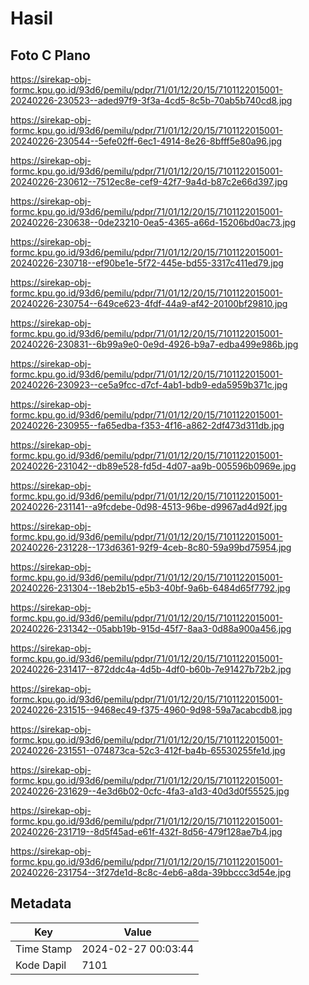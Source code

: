 # Hasil

## Foto C Plano

https://sirekap-obj-formc.kpu.go.id/93d6/pemilu/pdpr/71/01/12/20/15/7101122015001-20240226-230523--aded97f9-3f3a-4cd5-8c5b-70ab5b740cd8.jpg

https://sirekap-obj-formc.kpu.go.id/93d6/pemilu/pdpr/71/01/12/20/15/7101122015001-20240226-230544--5efe02ff-6ec1-4914-8e26-8bfff5e80a96.jpg

https://sirekap-obj-formc.kpu.go.id/93d6/pemilu/pdpr/71/01/12/20/15/7101122015001-20240226-230612--7512ec8e-cef9-42f7-9a4d-b87c2e66d397.jpg

https://sirekap-obj-formc.kpu.go.id/93d6/pemilu/pdpr/71/01/12/20/15/7101122015001-20240226-230638--0de23210-0ea5-4365-a66d-15206bd0ac73.jpg

https://sirekap-obj-formc.kpu.go.id/93d6/pemilu/pdpr/71/01/12/20/15/7101122015001-20240226-230718--ef90be1e-5f72-445e-bd55-3317c411ed79.jpg

https://sirekap-obj-formc.kpu.go.id/93d6/pemilu/pdpr/71/01/12/20/15/7101122015001-20240226-230754--649ce623-4fdf-44a9-af42-20100bf29810.jpg

https://sirekap-obj-formc.kpu.go.id/93d6/pemilu/pdpr/71/01/12/20/15/7101122015001-20240226-230831--6b99a9e0-0e9d-4926-b9a7-edba499e986b.jpg

https://sirekap-obj-formc.kpu.go.id/93d6/pemilu/pdpr/71/01/12/20/15/7101122015001-20240226-230923--ce5a9fcc-d7cf-4ab1-bdb9-eda5959b371c.jpg

https://sirekap-obj-formc.kpu.go.id/93d6/pemilu/pdpr/71/01/12/20/15/7101122015001-20240226-230955--fa65edba-f353-4f16-a862-2df473d311db.jpg

https://sirekap-obj-formc.kpu.go.id/93d6/pemilu/pdpr/71/01/12/20/15/7101122015001-20240226-231042--db89e528-fd5d-4d07-aa9b-005596b0969e.jpg

https://sirekap-obj-formc.kpu.go.id/93d6/pemilu/pdpr/71/01/12/20/15/7101122015001-20240226-231141--a9fcdebe-0d98-4513-96be-d9967ad4d92f.jpg

https://sirekap-obj-formc.kpu.go.id/93d6/pemilu/pdpr/71/01/12/20/15/7101122015001-20240226-231228--173d6361-92f9-4ceb-8c80-59a99bd75954.jpg

https://sirekap-obj-formc.kpu.go.id/93d6/pemilu/pdpr/71/01/12/20/15/7101122015001-20240226-231304--18eb2b15-e5b3-40bf-9a6b-6484d65f7792.jpg

https://sirekap-obj-formc.kpu.go.id/93d6/pemilu/pdpr/71/01/12/20/15/7101122015001-20240226-231342--05abb19b-915d-45f7-8aa3-0d88a900a456.jpg

https://sirekap-obj-formc.kpu.go.id/93d6/pemilu/pdpr/71/01/12/20/15/7101122015001-20240226-231417--872ddc4a-4d5b-4df0-b60b-7e91427b72b2.jpg

https://sirekap-obj-formc.kpu.go.id/93d6/pemilu/pdpr/71/01/12/20/15/7101122015001-20240226-231515--9468ec49-f375-4960-9d98-59a7acabcdb8.jpg

https://sirekap-obj-formc.kpu.go.id/93d6/pemilu/pdpr/71/01/12/20/15/7101122015001-20240226-231551--074873ca-52c3-412f-ba4b-65530255fe1d.jpg

https://sirekap-obj-formc.kpu.go.id/93d6/pemilu/pdpr/71/01/12/20/15/7101122015001-20240226-231629--4e3d6b02-0cfc-4fa3-a1d3-40d3d0f55525.jpg

https://sirekap-obj-formc.kpu.go.id/93d6/pemilu/pdpr/71/01/12/20/15/7101122015001-20240226-231719--8d5f45ad-e61f-432f-8d56-479f128ae7b4.jpg

https://sirekap-obj-formc.kpu.go.id/93d6/pemilu/pdpr/71/01/12/20/15/7101122015001-20240226-231754--3f27de1d-8c8c-4eb6-a8da-39bbccc3d54e.jpg


## Metadata

| Key        | Value               |
| ---------- | ------------------- |
| Time Stamp | 2024-02-27 00:03:44 |
| Kode Dapil | 7101                |



